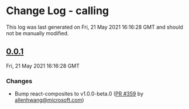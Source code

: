 # Change Log - calling

This log was last generated on Fri, 21 May 2021 16:16:28 GMT and should not be manually modified.

<!-- Start content -->

## [0.0.1](https://github.com/azure/communication-ui-library/tree/calling_v0.0.1)

Fri, 21 May 2021 16:16:28 GMT

### Changes

- Bump react-composites to v1.0.0-beta.0 ([PR #359](https://github.com/azure/communication-ui-library/pull/359) by allenhwang@microsoft.com)
